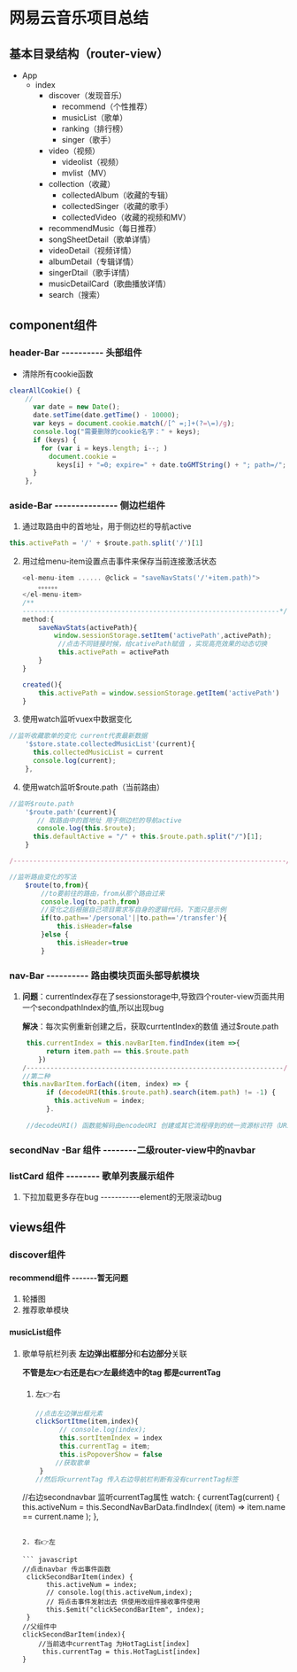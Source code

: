#  网易云音乐项目总结

##  基本目录结构（router-view）

* App
  * index
    * discover（发现音乐）
      * recommend（个性推荐）
      * musicList（歌单）
      * ranking（排行榜）
      * singer（歌手）
    * video（视频）
      * videolist（视频）
      * mvlist（MV）
    * collection（收藏）
      * collectedAlbum（收藏的专辑）
      * collectedSinger（收藏的歌手）
      * collectedVideo（收藏的视频和MV）
    * recommendMusic（每日推荐）
    * songSheetDetail（歌单详情）
    * videoDetail（视频详情）
    * albumDetail（专辑详情）
    * singerDtail（歌手详情）
    * musicDetailCard（歌曲播放详情）
    * search（搜索）

##  component组件

### header-Bar       ----------    头部组件

*  清除所有cookie函数

```javascript
clearAllCookie() {
    // 
      var date = new Date();
      date.setTime(date.getTime() - 10000);
      var keys = document.cookie.match(/[^ =;]+(?=\=)/g);
      console.log("需要删除的cookie名字：" + keys);
      if (keys) {
        for (var i = keys.length; i--; )
          document.cookie =
            keys[i] + "=0; expire=" + date.toGMTString() + "; path=/";
      }
    },
```



### aside-Bar    ---------------    侧边栏组件

1. 通过取路由中的首地址，用于侧边栏的导航active

```javascript
this.activePath = '/' + $route.path.split('/')[1]
```

2. 用过给menu-item设置点击事件来保存当前连接激活状态

   ```js
   <el-menu-item ...... @click = "saveNavStats('/'+item.path)">
       。。。。。。
   </el-menu-item>
   /**
   -----------------------------------------------------------------*/
   method:{
       saveNavStats(activePath){
           window.sessionStorage.setItem('activePath',activePath);
            //点击不同链接时候，给cativePath赋值 ，实现高亮效果的动态切换
            this.activePath = activePath
       }
   }
   
   created(){
       this.activePath = window.sessionStorage.getItem('activePath')
   }
   ```

3. 使用watch监听vuex中数据变化

```javascript
//监听收藏歌单的变化 current代表最新数据
    '$store.state.collectedMusicList'(current){
      this.collectedMusicList = current
      console.log(current);
    },
```

4. 使用watch监听$route.path（当前路由）

```javascript
//监听$route.path
    '$route.path'(current){
       // 取路由中的首地址 用于侧边栏的导航active
       console.log(this.$route);
      this.defaultActive = "/" + this.$route.path.split("/")[1]; 
    }

/---------------------------------------------------------------------/

//监听路由变化的写法
	$route(to,from){
		//to要前往的路由，from从那个路由过来
      	console.log(to.path,from)
      	//变化之后根据自己项目需求写自身的逻辑代码，下面只是示例
      	if(to.path=='/personal'||to.path=='/transfer'){
        	this.isHeader=false
      	}else {
        	this.isHeader=true
      	}
```

###  nav-Bar  ----------   路由模块页面头部导航模块

1. **问题**：currentIndex存在了sessionstorage中,导致四个router-view页面共用一个secondpathIndex的值,所以出现bug 

   **解决**：每次实例重新创建之后，获取currtentIndex的数值 通过$route.path

   ```javascript
    this.currentIndex = this.navBarItem.findIndex(item =>{
         return item.path == this.$route.path
       })
   /-----------------------------------------------------------------/
   //第二种
   this.navBarItem.forEach((item, index) => {
         if (decodeURI(this.$route.path).search(item.path) != -1) {
           this.activeNum = index;
         }.
         
    //decodeURI() 函数能解码由encodeURI 创建或其它流程得到的统一资源标识符（URI）。
   ```

### secondNav -Bar 组件  --------二级router-view中的navbar

### listCard 组件  -------- 歌单列表展示组件

1. 下拉加载更多存在bug  -----------element的无限滚动bug




## views组件

### discover组件

#### recommend组件 -------暂无问题

1.  轮播图
2. 推荐歌单模块

#### musicList组件

1. 歌单导航栏列表 **左边弹出框部分**和**右边部分**关联

   **不管是左👉右还是右👉左最终选中的tag 都是currentTag**

   1. 左👉右
   
      ```javascript
      //点击左边弹出框元素
      clickSortItme(item,index){
            // console.log(index);
            this.sortItemIndex = index
            this.currentTag = item;
            this.isPopoverShow = false
           //获取歌单
       }
      //然后将currentTag 传入右边导航栏判断有没有currentTag标签
   //右边secondnavbar 监听currentTag属性
       watch: {
       currentTag(current) {
            this.activeNum = this.SecondNavBarData.findIndex(
              (item) => item.name == current.name
            );
          },
      ```
      
   2. 右👉左
   
      ``` javascript
      //点击navbar 传出事件函数
       clickSecondBarItem(index) {
            this.activeNum = index;
            // console.log(this.activeNum,index);
            // 将点击事件发射出去 供使用改组件接收事件使用
            this.$emit("clickSecondBarItem", index);
       }
      //父组件中
      clickSecondBarItem(index){
          //当前选中currentTag 为HotTagList[index]
           this.currentTag = this.HotTagList[index]
      }
      ```
   
      
   
      





